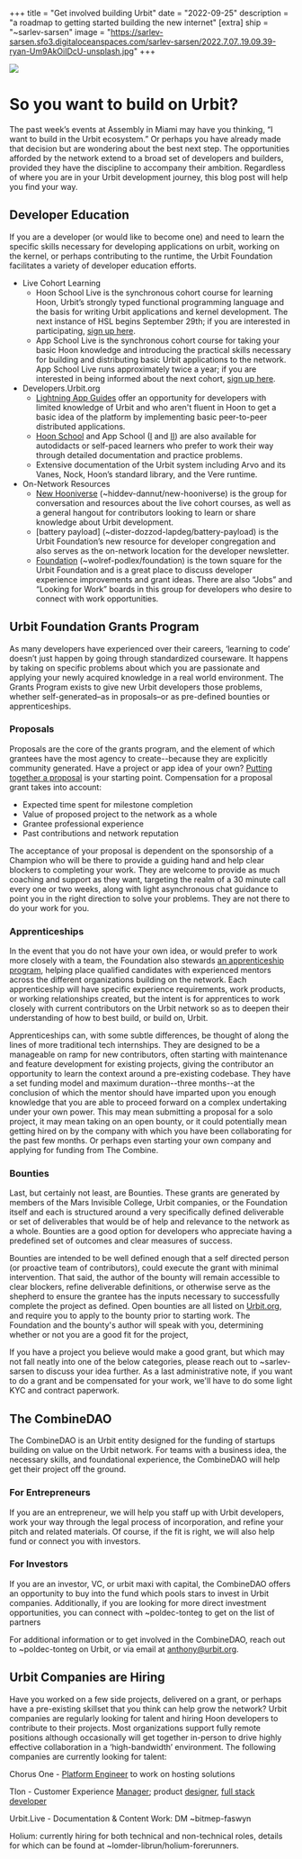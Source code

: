 +++
title = "Get involved building Urbit"
date = "2022-09-25"
description = "a roadmap to getting started building the new internet"
[extra]
ship = "~sarlev-sarsen"
image = "https://sarlev-sarsen.sfo3.digitaloceanspaces.com/sarlev-sarsen/2022.7.07..19.09.39-ryan-Um9AkOiIDcU-unsplash.jpg"
+++

![](https://sarlev-sarsen.sfo3.digitaloceanspaces.com/sarlev-sarsen/2022.9.23..18.05.20-image.png)

# So you want to build on Urbit?

The past week’s events at Assembly in Miami may have you thinking, “I want to build in the Urbit ecosystem.” Or perhaps you have already made that decision but are wondering about the best next step. The opportunities afforded by the network extend to a broad set of developers and builders, provided they have the discipline to accompany their ambition. Regardless of where you are in your Urbit development journey, this blog post will help you find your way.


## Developer Education

If you are a developer (or would like to become one) and need to learn the specific skills necessary for developing applications on urbit, working on the kernel, or perhaps contributing to the runtime, the Urbit Foundation facilitates a variety of developer education efforts. 



* Live Cohort Learning
    * Hoon School Live is the synchronous cohort course for learning Hoon, Urbit’s strongly typed functional programming language and the basis for writing Urbit applications and kernel development. The next instance of HSL begins September 29th; if you are interested in participating, [sign up here](https://forms.gle/V1jKKEqcsayDx6Hi6).
    * App School Live is the synchronous cohort course for taking your basic Hoon knowledge and introducing the practical skills necessary for building and distributing basic Urbit applications to the network. App School Live runs approximately twice a year; if you are interested in being informed about the next cohort, [sign up here](https://forms.gle/3c8xBubvSiQfj7Tr6).
* Developers.Urbit.org
    * [Lightning App Guides](https://developers.urbit.org/guides/quickstart/intro) offer an opportunity for developers with limited knowledge of Urbit and who aren't fluent in Hoon to get a basic idea of the platform by implementing basic peer-to-peer distributed applications.
    * [Hoon School](https://developers.urbit.org/guides/core/hoon-school) and App School ([I](https://developers.urbit.org/guides/core/app-school/intro) and [II](https://developers.urbit.org/guides/core/app-school-full-stack/intro)) are also available for autodidacts or self-paced learners who prefer to work their way through detailed documentation and practice problems.
    * Extensive documentation of the Urbit system including Arvo and its Vanes, Nock, Hoon’s standard library, and the Vere runtime.
* On-Network Resources
    * [New Hooniverse](https://urbit.org/groups/~hiddev-dannut/new-hooniverse) (~hiddev-dannut/new-hooniverse) is the group for conversation and resources about the live cohort courses, as well as a general hangout for contributors looking to learn or share knowledge about Urbit development.
    * [battery payload] (~dister-dozzod-lapdeg/battery-payload) is the Urbit Foundation’s new resource for developer congregation and also serves as the on-network location for the developer newsletter.
    * [Foundation](https://urbit.org/groups/~wolref-podlex/foundation) (~wolref-podlex/foundation) is the town square for the Urbit Foundation and is a great place to discuss developer experience improvements and grant ideas. There are also “Jobs” and “Looking for Work” boards in this group for developers who desire to connect with work opportunities.


## Urbit Foundation Grants Program

As many developers have experienced over their careers, ‘learning to code’ doesn’t just happen by going through standardized courseware. It happens by taking on specific problems about which you are passionate and applying your newly acquired knowledge in a real world environment. The Grants Program exists to give new Urbit developers those problems, whether self-generated–as in proposals–or as pre-defined bounties or apprenticeships. 


### Proposals

Proposals are the core of the grants program, and the element of which grantees have the most agency to create--because they are explicitly community generated. Have a project or app idea of your own? [Putting together a proposal](https://urbit.org/grants/proposals) is your starting point. Compensation for a proposal grant takes into account:



* Expected time spent for milestone completion
* Value of proposed project to the network as a whole
* Grantee professional experience
* Past contributions and network reputation

The acceptance of your proposal is dependent on the sponsorship of a Champion who will be there to provide a guiding hand and help clear blockers to completing your work. They are welcome to provide as much coaching and support as they want, targeting the realm of a 30 minute call every one or two weeks, along with light asynchronous chat guidance to point you in the right direction to solve your problems. They are not there to do your work for you. 


### Apprenticeships

In the event that you do not have your own idea, or would prefer to work more closely with a team, the Foundation also stewards [an apprenticeship program](https://urbit.org/grants/apprenticeships), helping place qualified candidates with experienced mentors across the different organizations building on the network. Each apprenticeship will have specific experience requirements, work products, or working relationships created, but the intent is for apprentices to work closely with current contributors on the Urbit network so as to deepen their understanding of how to best build, or build on, Urbit.

Apprenticeships can, with some subtle differences, be thought of along the lines of more traditional tech internships. They are designed to be a manageable on ramp for new contributors, often starting with maintenance and feature development for existing projects, giving the contributor an opportunity to learn the context around a pre-existing codebase. They have a set funding model and maximum duration--three months--at the conclusion of which the mentor should have imparted upon you enough knowledge that you are able to proceed forward on a complex undertaking under your own power. This may mean submitting a proposal for a solo project, it may mean taking on an open bounty, or it could potentially mean getting hired on by the company with which you have been collaborating for the past few months. Or perhaps even starting your own company and applying for funding from The Combine.


### Bounties

Last, but certainly not least, are Bounties. These grants are generated by members of the Mars Invisible College, Urbit companies, or the Foundation itself and each is structured around a very specifically defined deliverable or set of deliverables that would be of help and relevance to the network as a whole. Bounties are a good option for developers who appreciate having a predefined set of outcomes and clear measures of success. 

Bounties are intended to be well defined enough that a self directed person (or proactive team of contributors), could execute the grant with minimal intervention. That said, the author of the bounty will remain accessible to clear blockers, refine deliverable definitions, or otherwise serve as the shepherd to ensure the grantee has the inputs necessary to successfully complete the project as defined. Open bounties are all listed on [Urbit.org](https://urbit.org/grants?type=Bounty#view-grants), and require you to apply to the bounty prior to starting work. The Foundation and the bounty's author will speak with you, determining whether or not you are a good fit for the project, 

If you have a project you believe would make a good grant, but which may not fall neatly into one of the below categories, please reach out to ~sarlev-sarsen to discuss your idea further. As a last administrative note, if you want to do a grant and be compensated for your work, we'll have to do some light KYC and contract paperwork.


## The CombineDAO

The CombineDAO is an Urbit entity designed for the funding of startups building on value on the Urbit network. For teams with a business idea, the necessary skills, and foundational experience, the CombineDAO will help get their project off the ground. 


### For Entrepreneurs

If you are an entrepreneur, we will help you staff up with Urbit developers, work your way through the legal process of  incorporation, and refine your pitch and related materials. Of course, if the fit is right, we will also help fund or connect you with investors.


### For Investors

If you are an investor, VC, or urbit maxi with capital, the CombineDAO offers an opportunity to buy into the fund which pools stars to invest in Urbit companies. Additionally, if you are looking for more direct investment opportunities, you can connect with ~poldec-tonteg to get on the list of partners 

For additional information or to get involved in the CombineDAO, reach out to ~poldec-tonteg on Urbit, or via email at [anthony@urbit.org](mailto:anthony@urbit.org).


## Urbit Companies are Hiring

Have you worked on a few side projects, delivered on a grant, or perhaps have a pre-existing skillset that you think can help grow the network? Urbit companies are regularly looking for talent and hiring Hoon developers to contribute to their projects. Most organizations support fully remote positions although occasionally will get together in-person to drive highly effective collaboration in a ‘high-bandwidth’ environment. The following companies are currently looking for talent:

Chorus One - [Platform Engineer](https://careers.chorus.one/o/platforms-engineer-baar) to work on hosting solutions

Tlon - Customer Experience [Manager](https://tlon.io/careers/cx-manager/); product [designer](https://tlon.io/careers/principal-product-designer/), [full stack developer](https://tlon.io/careers/full-stack-developer) 

Urbit.Live - Documentation & Content Work: DM ~bitmep-faswyn

Holium: currently hiring for both technical and non-technical roles, details for which can be found at ~lomder-librun/holium-forerunners.

